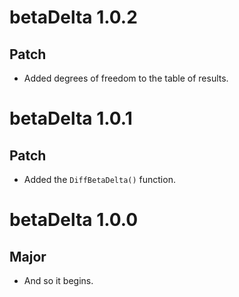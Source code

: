 # betaDelta 1.0.2

## Patch

* Added degrees of freedom to the table of results.

# betaDelta 1.0.1

## Patch

* Added the `DiffBetaDelta()` function.

# betaDelta 1.0.0

## Major

* And so it begins.
